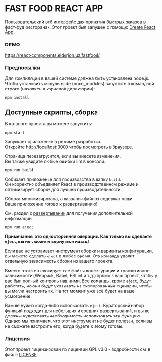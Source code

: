 # FAST FOOD REACT APP

Пользовательский веб интерфейс для принятия быстрых заказов в фаст-фуд ресторанах. Этот проект был запущен с помощю [Create React App](https://github.com/facebook/create-react-app).

### DEMO

https://react-components.eldorjon.uz/fastfood/

### Предпосылки

Для компиляции в вашей системе должна быть установлена node.js.  
Чтобы установить модули node (node_modules) запустите в командной строке (находясь в корневой директории):  
```
npm install
```

## Доступные скрипты, сборка

В каталоге проекта вы можете запустить:
```
npm start
```

Запускает приложение в режиме разработки.<br />
Откройте [http://localhost:3000](http://localhost:3000) чтобы посмотреть в браузере.

Страница перезагрузится, если вы внесете изменения.<br />
Вы также увидите любые ошибки lint в консоли.
```
npm run build
```

Собирает приложение для производства в папку `build`.<br />
Он корректно объединяет React в производственном режиме и оптимизирует сборку для лучшей производительности.

Сборка минимизирована, а названия файлов содержат хэши.<br />
Ваше приложение готово к развертыванию!

См. раздел о [развертывании](https://facebook.github.io/create-react-app/docs/deployment) для получения дополнительной информации.
```
npm run eject
```

**Примечание: это односторонняя операция. Как только вы сделаете `eject`, вы не сможете вернуться назад!**

Если вас не устраивает инструмент сборки и варианты конфигурации, вы можете сделать `eject` в любое время. Эта команда удалит отдельную зависимость сборки из вашего проекта.

Вместо этого он скопирует все файлы конфигурации и транзитивные зависимости (Webpack, Babel, ESLint и т.д.) прямо в ваш проект, чтобы у вас был полный контроль над ними. Все команды, кроме `eject`, будут работать, но они будут указывать на скопированные сценарии, чтобы вы могли настроить их. На тот момент уже всё будет на ваше усмотрение.

Вам не нужно когда-либо использовать `eject`. Кураторский набор функций подходит для небольших и средних развертываний, и вы не должны чувствовать необходимость использовать эту функцию. Однако мы понимаем, что этот инструмент не будет полезен, если вы не сможете настроить его, когда будете к этому готовы.

### Лицензия

Этот проект лицензирован по лицензии GPL v3.0 - подробности см. в файле [LICENSE](LICENSE).
